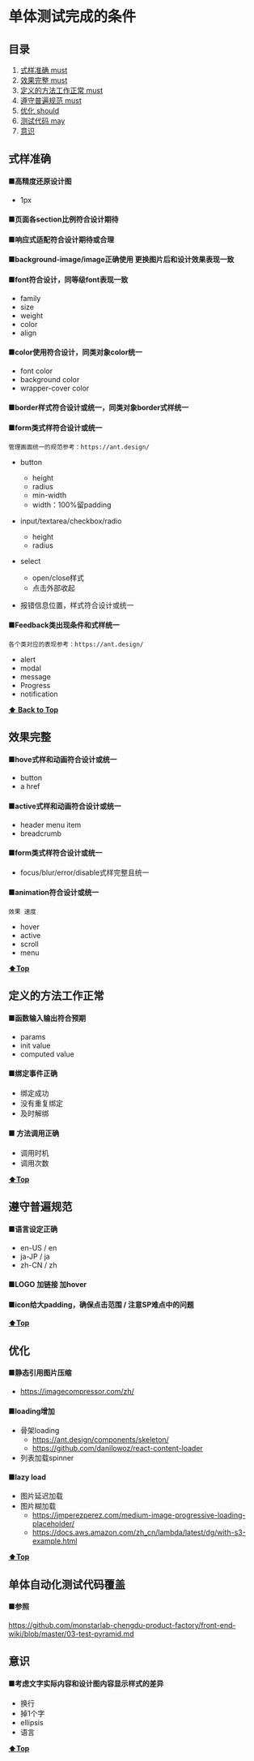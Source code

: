 # 单体测试完成的条件


<a name="table-of-contents"></a>
## 目录

  1. [式样准确 must](#style)
  1. [效果完整 must](#effect)
  1. [定义的方法工作正常 must](#function)
  1. [遵守普遍规范 must](#common)
  1. [优化 should](#optimization)
  1. [测试代码 may](#autoTest)
  1. [意识](#conscious)



<a name="style"></a>
## 式样准确

#### ■高精度还原设计图 
+ 1px

#### ■页面各section比例符合设计期待
 
#### ■响应式适配符合设计期待或合理

#### ■background-image/image正确使用 更换图片后和设计效果表现一致

#### ■font符合设计，同等级font表现一致
+ family
+ size 
+ weight
+ color
+ align

#### ■color使用符合设计，同类对象color统一
+ font color
+ background color
+ wrapper-cover color

#### ■border样式符合设计或统一，同类对象border式样统一


#### ■form类式样符合设计或统一
    管理画面统一的规范参考：https://ant.design/

+ button
  + height
  + radius
  + min-width
  + width：100%留padding
  
+ input/textarea/checkbox/radio
  + height
  + radius
  
+ select
  + open/close样式
  + 点击外部收起

+ 报错信息位置，样式符合设计或统一


#### ■Feedback类出现条件和式样统一
    各个类对应的表现参考：https://ant.design/
+ alert
+ modal
+ message
+ Progress
+ notification

**[⬆ Back to Top](#table-of-contents)**



<a name="effect"></a>
## 效果完整

#### ■hove式样和动画符合设计或统一
+ button 
+ a href
    
#### ■active式样和动画符合设计或统一
+ header menu item
+ breadcrumb 

#### ■form类式样符合设计或统一
  + focus/blur/error/disable式样完整且统一
  

#### ■animation符合设计或统一
    效果 速度
+ hover
+ active
+ scroll
+ menu


**[⬆Top](#table-of-contents)**



<a name="function"></a>
## 定义的方法工作正常

#### ■函数输入输出符合预期
+ params
+ init value
+ computed value

#### ■绑定事件正确
+ 绑定成功
+ 没有重复绑定
+ 及时解绑

#### ■ 方法调用正确
+ 调用时机
+ 调用次数

**[⬆Top](#table-of-contents)**



<a name="common"></a>
## 遵守普遍规范

#### ■语言设定正确
+ en-US / en
+ ja-JP / ja
+ zh-CN / zh

#### ■LOGO  加链接 加hover

#### ■icon给大padding，确保点击范围 / 注意SP难点中的问题


**[⬆Top](#table-of-contents)**



<a name="optimization"></a>
## 优化

#### ■静态引用图片压缩
  +  https://imagecompressor.com/zh/
 
#### ■loading增加
  + 骨架loading
    + https://ant.design/components/skeleton/
    + https://github.com/danilowoz/react-content-loader
  + 列表加载spinner
    
#### ■lazy load 
  + 图片延迟加载
  + 图片糊加载
    + https://jmperezperez.com/medium-image-progressive-loading-placeholder/
    + https://docs.aws.amazon.com/zh_cn/lambda/latest/dg/with-s3-example.html

**[⬆Top](#table-of-contents)**



<a name="autoTest"></a>
## 单体自动化测试代码覆盖
#### ■参照
https://github.com/monstarlab-chengdu-product-factory/front-end-wiki/blob/master/03-test-pyramid.md



<a name="conscious"></a>
## 意识
#### ■考虑文字实际内容和设计图内容显示样式的差异

+ 换行
+ 掉1个字
+ ellipsis
+ 语言

**[⬆Top](#table-of-contents)**
